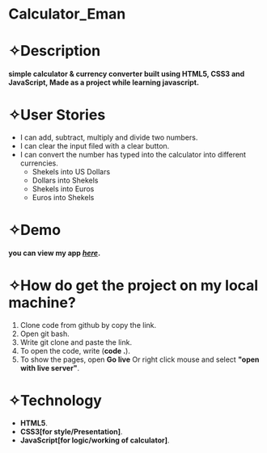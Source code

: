 # Calculator_Eman
# ✧Description
#### simple calculator &amp; currency converter built using HTML5, CSS3 and JavaScript, Made as a project while learning javascript.

# ✧User Stories
- I can add, subtract, multiply and divide two numbers.
- I can clear the input filed with a clear button.
- I can convert the number has typed into the calculator into different currencies.
   - Shekels into US Dollars
   - Dollars into Shekels
   - Shekels into Euros
   - Euros into Shekels
# ✧Demo 
#### you can view my app [***here***](https://gsg-fc03.github.io/Calculator_Eman/).

# ✧How do  get the project on my local machine?
1. Clone code from github by copy the link.
2. Open git bash.
3. Write git clone and paste the link.
4. To open the code, write (**code .**).
5. To show the pages, open **Go live** Or right click mouse and select **"open with live server"**.

# ✧Technology
- **HTML5**.
- **CSS3[for style/Presentation]**.
- **JavaScript[for logic/working of calculator]**.




